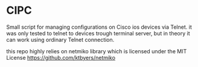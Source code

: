 # CIPC
Small script for managing configurations on Cisco ios devices via Telnet.
it was only tested to telnet to devices trough terminal server, but in theory it can work using ordinary Telnet connection.

this repo highly relies on netmiko library which is licensed under the MIT License
https://github.com/ktbyers/netmiko
